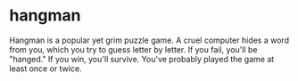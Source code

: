 # hangman
Hangman is a popular yet grim puzzle game. A cruel computer hides a word from you, which you try to guess letter by letter. 
If you fail, you'll be "hanged." If you win, you'll survive. You've probably played the game at least once or twice.
